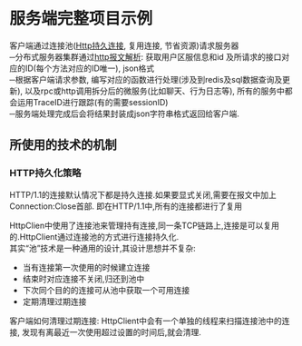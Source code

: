 # 服务端完整项目示例

客户端通过连接池([Http持久连接](https://www.cnblogs.com/kingszelda/p/8988505.html), 复用连接, 节省资源)请求服务器
<br>─分布式服务器集群通过[http报文解析](https://blog.csdn.net/chf1142152101/article/details/74162755): 
获取用户区服信息和id 及所请求的接口对应的ID(每个方法对应的ID唯一), json格式
<br>─根据客户端请求参数, 编写对应的函数进行处理(涉及到redis及sql数据查询及更新), 
以及rpc或http调用拆分后的微服务(比如聊天、行为日志等), 所有的服务中都会运用TraceID进行跟踪(有的需要sessionID)
<br>─服务端处理完成后会将结果封装成json字符串格式返回给客户端.


## 所使用的技术的机制

### HTTP持久化策略

HTTP/1.1的连接默认情况下都是持久连接.如果要显式关闭,需要在报文中加上Connection:Close首部.
即在HTTP/1.1中,所有的连接都进行了复用

HttpClien中使用了连接池来管理持有连接,同一条TCP链路上,连接是可以复用的.HttpClient通过连接池的方式进行连接持久化.
<br>其实“池”技术是一种通用的设计,其设计思想并不复杂:</br>
- 当有连接第一次使用的时候建立连接
- 结束时对应连接不关闭,归还到池中
- 下次同个目的的连接可从池中获取一个可用连接
- 定期清理过期连接

客户端如何清理过期连接: HttpClient中会有一个单独的线程来扫描连接池中的连接, 
发现有离最近一次使用超过设置的时间后,就会清理.